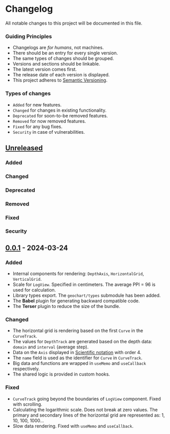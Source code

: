 # Changelog

All notable changes to this project will be documented in this file.

### Guiding Principles

- Changelogs are _for humans_, not machines.
- There should be an entry for every single version.
- The same types of changes should be grouped.
- Versions and sections should be linkable.
- The latest version comes first.
- The release date of each version is displayed.
- This project adheres to [Semantic Versioning](https://semver.org/spec/v2.0.0.html).

### Types of changes

- `Added` for new features.
- `Changed` for changes in existing functionality.
- `Deprecated` for soon-to-be removed features.
- `Removed` for now removed features.
- `Fixed` for any bug fixes.
- `Security` in case of vulnerabilities.

## [Unreleased]

### Added

### Changed

### Deprecated

### Removed

### Fixed

### Security

## [0.0.1] - 2024-03-24

### Added

- Internal components for rendering: `DepthAxis`, `HorizontalGrid`, `VerticalGrid`.
- Scale for `LogView`. Specified in centimeters. The average PPI = 96 is used for calculation.
- Library types export. The `geochart/types` submodule has been added.
- The **Babel** plugin for generating backward compatible code.
- The **Terser** plugin to reduce the size of the bundle.

### Changed

- The horizontal grid is rendering based on the first `Curve` in the `CurveTrack`.
- The values for `DepthTrack` are generated based on the depth data: `domain` and `interval` (average step).
- Data on the `Axis` displayed in [Scientific notation](https://en.wikipedia.org/wiki/Scientific_notation) with order 4.
- The `name` field is used as the identifier for `Curve` in `CurveTrack`.
- Big data and functions are wrapped in `useMemo` and `useCallback` respectively.
- The shared logic is provided in custom hooks.

### Fixed

- `CurveTrack` going beyond the boundaries of `LogView` component. Fixed with scrolling.
- Calculating the logarithmic scale. Does not break at zero values. The primary and secondary lines of the horizontal grid are represented as: 1, 10, 100, 1000...
- Slow data rendering. Fixed with `useMemo` and `useCallback`.

[unreleased]: https://github.com/PeachMood/geochart/compare/v0.0.1...HEAD
[0.0.1]: https://github.com/PeachMood/geochart/releases/tag/v0.0.1
